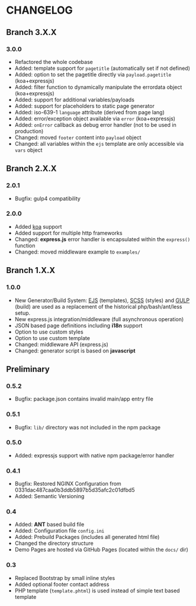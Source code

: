 CHANGELOG
======================================================

Branch 3.X.X
------------------------------------------------------

### 3.0.0 ###

* Refactored the whole codebase
* Added: template support for `pagetitle` (automatically set if not defined)
* Added: option to set the pagetitle directly via `payload.pagetitle` (koa+expressjs)
* Added: filter function to dynamically manipulate the errordata object (koa+expressjs)
* Added: support for additional variables/payloads
* Added: support for placeholders to static page generator
* Added: iso-639-1 `language` attribute (derived from page lang)
* Added: error/exception object available via `error` (koa+expressjs)
* Added: `onError` callback as debug error handler (not to be used in production)
* Changed: moved `footer` content into `payload` object
* Changed: all variables within the `ejs` template are only accessible via `vars` object

Branch 2.X.X
------------------------------------------------------

### 2.0.1 ###
* Bugfix: gulp4 compatibility

### 2.0.0 ###
* Added [koa](http://koajs.com/) support
* Added support for multiple http frameworks
* Changed: **express.js** error handler is encapsulated within the `express()` function
* Changed: moved middleware example to `examples/`

Branch 1.X.X
------------------------------------------------------

### 1.0.0 ###
* New Generator/Build System: [EJS](https://github.com/mde/ejs) (templates), [SCSS](http://sass-lang.com/) (styles) and [GULP](https://gulpjs.com/) (build) are used as a replacement of the historical php/bash/ant/less setup.
* New express.js integration/middleware (full asynchronous operation)
* JSON based page definitions including **i18n** support
* Option to use custom styles
* Option to use custom template
* Changed: middleware API (express.js)
* Changed: generator script is based on **javascript**

Preliminary
------------------------------------------------------

### 0.5.2 ###
* Bugfix: package.json contains invalid main/app entry file

### 0.5.1 ###
* Bugfix: `lib/` directory was not included in the npm package

### 0.5.0 ###
* Added: expressjs support with native npm package/error handler

### 0.4.1 ###
* Bugfix: Restored NGINX Configuration from 0331dac487caa0b3ddb5897b5d35afc2c01dfbd5
* Added: Semantic Versioning

### 0.4 ###
* Added: **ANT** based build file
* Added: Configuration file `config.ini`
* Added: Prebuild Packages (includes all generated html file)
* Changed the directory structure
* Demo Pages are hosted via GitHub Pages (located within the `docs/` dir)

### 0.3 ###
* Replaced Bootstrap by small inline styles
* Added optional footer contact address
* PHP template (`template.phtml`) is used instead of simple text based template